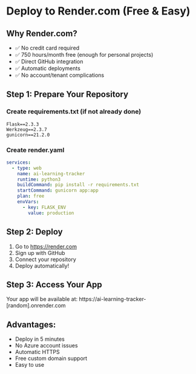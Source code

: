 # Deploy to Render.com (Free & Easy)

## Why Render.com?
- ✅ No credit card required
- ✅ 750 hours/month free (enough for personal projects)
- ✅ Direct GitHub integration
- ✅ Automatic deployments
- ✅ No account/tenant complications

## Step 1: Prepare Your Repository

### Create requirements.txt (if not already done)
```
Flask==2.3.3
Werkzeug==2.3.7
gunicorn==21.2.0
```

### Create render.yaml
```yaml
services:
  - type: web
    name: ai-learning-tracker
    runtime: python3
    buildCommand: pip install -r requirements.txt
    startCommand: gunicorn app:app
    plan: free
    envVars:
      - key: FLASK_ENV
        value: production
```

## Step 2: Deploy
1. Go to https://render.com
2. Sign up with GitHub
3. Connect your repository
4. Deploy automatically!

## Step 3: Access Your App
Your app will be available at: https://ai-learning-tracker-[random].onrender.com

## Advantages:
- Deploy in 5 minutes
- No Azure account issues
- Automatic HTTPS
- Free custom domain support
- Easy to use
